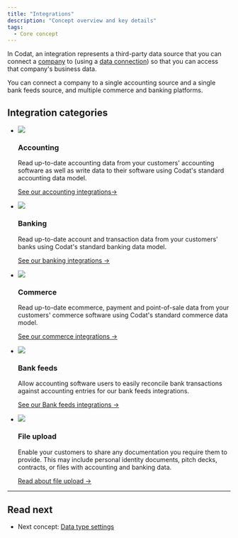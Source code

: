 ```yaml
---
title: "Integrations"
description: "Concept overview and key details"
tags:
  - Core concept
---
```


In Codat, an integration represents a third-party data source that you can connect a [company](/core-concepts/companies) to (using a [data connection](/core-concepts/connections)) so that you can access that company's business data.

You can connect a company to a single accounting source and a single bank feeds source, and multiple commerce and banking platforms. 

## Integration categories

<ul className="card-container">
  <li className="card">
    <div className="header">
      <img
        src="/img/wp-icons/Calculator.png"
        className="mini-icon"
      />
      <h3>Accounting</h3>
    </div>
    <p>
      Read up-to-date accounting data from your customers' accounting software as well as write data to their software using Codat's standard accounting data model.
    </p>
    <p>
      <a href="/integrations/accounting/overview">See our accounting integrations→</a>
    </p>    
  </li>
  <li className="card">
    <div className="header">
      <img
        src="/img/wp-icons/Bank.png"
        className="mini-icon"
      />
      <h3>Banking</h3>
    </div>
    <p>
      Read up-to-date account and transaction data from your customers' banks using Codat's standard banking data model.
    </p>
    <p>
      <a href="/integrations/banking/overview">See our banking integrations →</a>
    </p>    
  </li>
  <li className="card">
    <div className="header">
      <img
        src="/img/wp-icons/Storefront.png"
        className="mini-icon"
      />
      <h3>Commerce</h3>
    </div>
    <p>
      Read up-to-date ecommerce, payment and point-of-sale data from your customers' commerce software using Codat's standard commerce data model.
    </p>
    <p>
      <a href="/integrations/commerce/overview">See our commerce integrations →</a>
    </p>    
  </li>
  <li className="card">
    <div className="header">
      <img
        src="/img/wp-icons/Frame-3805.png"
        className="mini-icon"
      />
      <h3>Bank feeds</h3>
    </div>
    <p>
      Allow accounting software users to easily reconcile bank transactions against accounting entries for our bank feeds integrations.
    </p>
    <p>
      <a href="/integrations/bank-feeds/overview">See our Bank feeds integrations →</a>
    </p>    
  </li>
  <li className="card">
    <div className="header">
      <img
        src="/img/wp-icons/Files.png"
        className="mini-icon"
      />
      <h3>File upload</h3>
    </div>
    <p>
      Enable your customers to share any documentation you require them to provide. This may include personal identity documents, pitch decks, contracts, or files with accounting and banking data.
    </p>
    <p>
      <a href="/integrations/file-upload">Read about file upload →</a>
    </p>    
  </li>
</ul>

---

## Read next

- Next concept: [Data type settings](/core-concepts/data-type-settings)
